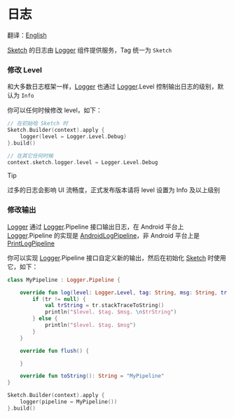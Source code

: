 # 日志

翻译：[English](log.md)

[Sketch] 的日志由 [Logger] 组件提供服务，Tag 统一为 `Sketch`

### 修改 Level

和大多数日志框架一样，[Logger] 也通过 [Logger].Level 控制输出日志的级别，默认为 `Info`

你可以任何时候修改 level，如下：

```kotlin
// 在初始哈 Sketch 时
Sketch.Builder(context).apply {
    logger(level = Logger.Level.Debug)
}.build()

// 在其它任何时候
context.sketch.logger.level = Logger.Level.Debug
```

> [!TIP]
> 过多的日志会影响 UI 流畅度，正式发布版本请将 level 设置为 Info 及以上级别

### 修改输出

[Logger] 通过 [Logger].Pipeline 接口输出日志，在 Android 平台上 [Logger].Pipeline
的实现是 [AndroidLogPipeline]，非 Android 平台上是 [PrintLogPipeline]

你可以实现 [Logger].Pipeline 接口自定义新的输出，然后在初始化 [Sketch] 时使用它，如下：

```kotlin
class MyPipeline : Logger.Pipeline {

    override fun log(level: Logger.Level, tag: String, msg: String, tr: Throwable?) {
        if (tr != null) {
            val trString = tr.stackTraceToString()
            println("$level. $tag. $msg. \n$trString")
        } else {
            println("$level. $tag. $msg")
        }
    }

    override fun flush() {

    }

    override fun toString(): String = "MyPipeline"
}

Sketch.Builder(context).apply {
    logger(pipeline = MyPipeline())
}.build()
```

[Sketch]: ../../sketch-core/src/commonMain/kotlin/com/github/panpf/sketch/Sketch.kt

[Logger]: ../../sketch-core/src/commonMain/kotlin/com/github/panpf/sketch/util/Logger.kt

[AndroidLogPipeline]: ../../sketch-core/src/androidMain/kotlin/com/github/panpf/sketch/util/Logger.android.kt

[PrintLogPipeline]: ../../sketch-core/src/nonAndroidMain/kotlin/com/github/panpf/sketch/util/Logger.nonAndroid.kt